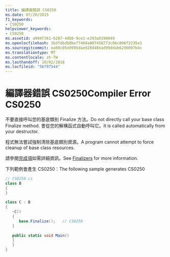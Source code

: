 ```yaml
---
title: 編譯器錯誤 CS0250
ms.date: 07/20/2015
f1_keywords:
- CS0250
helpviewer_keywords:
- CS0250
ms.assetid: a994f361-6287-4db0-9ce1-e293a8190049
ms.openlocfilehash: 3bdfdbdb0bef7404a007458773c0bc006f3235e1
ms.sourcegitcommit: ea00c05e0995dae928d48ead99ddab6296097b4c
ms.translationtype: MT
ms.contentlocale: zh-TW
ms.lasthandoff: 10/02/2018
ms.locfileid: "56797544"
---
```

# <a name="compiler-error-cs0250"></a><span data-ttu-id="60767-102">編譯器錯誤 CS0250</span><span class="sxs-lookup"><span data-stu-id="60767-102">Compiler Error CS0250</span></span>

<span data-ttu-id="60767-103">不要直接呼叫您的基底類別 Finalize 方法。</span><span class="sxs-lookup"><span data-stu-id="60767-103">Do not directly call your base class Finalize method.</span></span> <span data-ttu-id="60767-104">會從您的解構函式自動呼叫它。</span><span class="sxs-lookup"><span data-stu-id="60767-104">It is called automatically from your destructor.</span></span>  
  
 <span data-ttu-id="60767-105">程式無法嘗試強制清除基底類別資源。</span><span class="sxs-lookup"><span data-stu-id="60767-105">A program cannot attempt to force cleanup of base class resources.</span></span>  
  
 <span data-ttu-id="60767-106">請參閱[完成項](../../csharp/programming-guide/classes-and-structs/destructors.md)如需詳細資訊。</span><span class="sxs-lookup"><span data-stu-id="60767-106">See [Finalizers](../../csharp/programming-guide/classes-and-structs/destructors.md) for more information.</span></span>  
  
 <span data-ttu-id="60767-107">下列範例會產生 CS0250：</span><span class="sxs-lookup"><span data-stu-id="60767-107">The following sample generates CS0250</span></span>

```csharp
// CS0250.cs  
class B  
{  
}  
  
class C : B  
{  
   ~C()  
   {  
      base.Finalize();   // CS0250  
   }  
  
   public static void Main()  
   {  
   }  
}  
```
